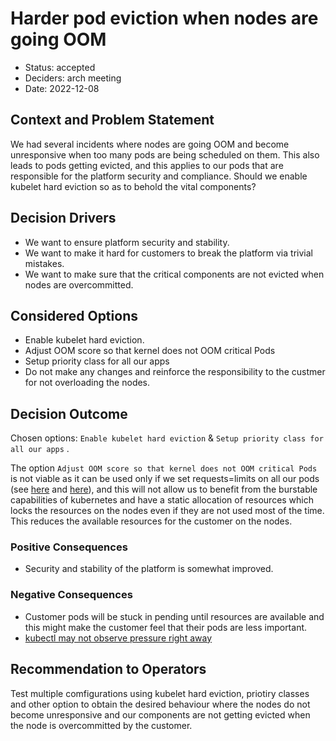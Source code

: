 # Harder pod eviction when nodes are going OOM

* Status: accepted
* Deciders: arch meeting
* Date: 2022-12-08

## Context and Problem Statement

We had several incidents where nodes are going OOM and become unresponsive when too many pods are being scheduled on them. This also leads to pods getting evicted, and this applies to our pods that are responsible for the platform security and compliance.
Should we enable kubelet hard eviction so as to behold the vital components?

## Decision Drivers

* We want to ensure platform security and stability.
* We want to make it hard for customers to break the platform via trivial mistakes.
* We want to make sure that the critical components are not evicted when nodes are overcommitted.

## Considered Options

* Enable kubelet hard eviction.
* Adjust OOM score so that kernel does not OOM critical Pods
* Setup priority class for all our apps
* Do not make any changes and reinforce the responsibility to the custmer for not overloading the nodes.

## Decision Outcome

Chosen options: `Enable kubelet hard eviction` & `Setup priority class for all our apps` .

The option `Adjust OOM score so that kernel does not OOM critical Pods` is  not viable as it can be used only if we set requests=limits on all our pods (see [here](https://kubernetes.io/docs/concepts/scheduling-eviction/node-pressure-eviction/#node-out-of-memory-behavior) and [here](https://kubernetes.io/docs/tasks/configure-pod-container/quality-service-pod/#create-a-pod-that-gets-assigned-a-qos-class-of-guaranteed)), and this will not allow us to benefit from the burstable capabilities of kubernetes and have a static allocation of resources which locks the resources on the nodes even if they are not used most of the time. This reduces the available resources for the customer on the nodes.

### Positive Consequences

* Security and stability of the platform is somewhat improved.

### Negative Consequences

* Customer pods will be stuck in pending until resources are available and this might make the customer feel that their pods are less important.
* [kubectl may not observe pressure right away](https://kubernetes.io/docs/concepts/scheduling-eviction/node-pressure-eviction/#kubelet-may-not-observe-memory-pressure-right-away)

## Recommendation to Operators

Test multiple comfigurations using kubelet hard eviction, priotiry classes and other option to obtain the desired behaviour where the nodes do not become unresponsive and our components are not getting evicted when the node is overcommitted by the customer.

